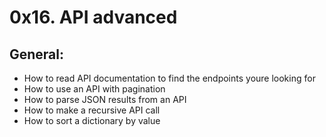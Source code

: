 # 0x16. API advanced

## General:
- How to read API documentation to find the endpoints youre looking for
- How to use an API with pagination
- How to parse JSON results from an API
- How to make a recursive API call
- How to sort a dictionary by value
